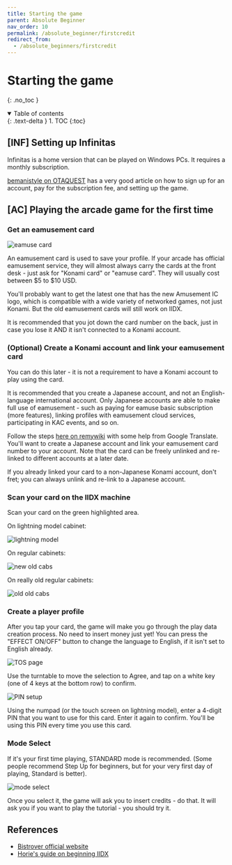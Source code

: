 ```yaml
---
title: Starting the game
parent: Absolute Beginner
nav_order: 10
permalink: /absolute_beginner/firstcredit
redirect_from:
  - /absolute_beginners/firstcredit
---
```


# Starting the game
{: .no_toc }

<details open markdown="block">
  <summary>
    Table of contents
  </summary>
  {: .text-delta }
1. TOC
{:toc}
</details>

## [INF] Setting up Infinitas

Infinitas is a home version that can be played on Windows PCs. It requires a monthly subscription.

[bemanistyle on OTAQUEST](https://www.otaquest.com/infiniticon-an-english-speakers-guide-to-beatmania-iidx-infinitas/) has a very good article on how to sign up for an account, pay for the subscription fee, and setting up the game.

## [AC] Playing the arcade game for the first time

### Get an eamusement card

![eamuse card](/assets/img/eamusecard.jpg)

An eamusement card is used to save your profile. If your arcade has official eamusement service, they will almost always carry the cards at the front desk - just ask for "Konami card" or "eamuse card". They will usually cost between $5 to $10 USD.

You'll probably want to get the latest one that has the new Amusement IC logo, which is compatible with a wide variety of networked games, not just Konami. But the old eamusement cards will still work on IIDX.

It is recommended that you jot down the card number on the back, just in case you lose it AND it isn't connected to a Konami account.

### (Optional) Create a Konami account and link your eamusement card

You can do this later - it is not a requirement to have a Konami account to play using the card.

It is recommended that you create a Japanese account, and not an English-language international account. Only Japanese accounts are able to make full use of eamusement - such as paying for eamuse basic subscription (more features), linking profiles with eamusement cloud services, participating in KAC events, and so on.

Follow the steps [here on remywiki](https://remywiki.com/E-amusement#Registering_a_Japanese_KONAMI_ID) with some help from Google Translate. You'll want to create a Japanese account and link your eamusement card number to your account. Note that the card can be freely unlinked and re-linked to different accounts at a later date.

If you already linked your card to a non-Japanese Konami account, don't fret; you can always unlink and re-link to a Japanese account.

### Scan your card on the IIDX machine

Scan your card on the green highlighted area.

On lightning model cabinet:

![lightning model](/assets/img/card_scanner_lm.png)

On regular cabinets: 

![new old cabs](/assets/img/card_scanner_new.png)

On really old regular cabinets:

![old old cabs](/assets/img/card_scanner_old.jpg)

### Create a player profile

After you tap your card, the game will make you go through the play data creation process. No need to insert money just yet! You can press the "EFFECT ON/OFF" button to change the language to English, if it isn't set to English already.

![TOS page](/assets/img/cardin_tos.jpg)

Use the turntable to move the selection to Agree, and tap on a white key (one of 4 keys at the bottom row) to confirm.

![PIN setup](/assets/img/cardin_pin.jpg)

Using the numpad (or the touch screen on lightning model), enter a 4-digit PIN that you want to use for this card. Enter it again to confirm. You'll be using this PIN every time you use this card.

### Mode Select

If it's your first time playing, STANDARD mode is recommended. (Some people recommend Step Up for beginners, but for your very first day of playing, Standard is better).

![mode select](/assets/img/mode_select.jpg)

Once you select it, the game will ask you to insert credits - do that. It will ask you if you want to play the tutorial - you should try it.

## References

* [Bistrover official website](https://p.eagate.573.jp/game/2dx/28/howto/epass/ea_pass.html)
* [Horie's guide on beginning IIDX](https://www.reddit.com/r/bemani/comments/6owq00/iidx_guidance_6th_dan_1_beginning/)
